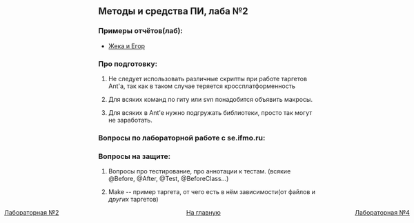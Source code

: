 ## Методы и средства ПИ, лаба №2

### Примеры отчётов(лаб):

+ [Жека и Егор](https://docs.google.com/document/d/110FXQ5ET0ArVKSPTGjOp3HT0_tps8i8ZR2sIBTh6ZO0/edit?usp=sharing)

### Про подготовку:

1) Не следует использовать различные скрипты при работе таргетов Ant'a, так как в таком случае теряется кроссплатформенность

2) Для всяких команд по гиту или svn понадобится объявить макросы.

3) Для всяких <trycatch> в Ant'e нужно подгружать библиотеки, просто так могут не заработать.

### Вопросы по лабораторной работе с se.ifmo.ru:



### Вопросы на защите:

1) Вопросы про тестирование, про аннотации к тестам. (всякие @Before, @After, @Test, @BeforeClass...)

2) Make -- пример таргета, от чего есть в нём зависимости(от файлов и *других* таргетов)












[//]: # (к оглавлению и на прочие лабы)
<div style="position: absolute; left: 10px">
    <a style="text-align: right" href="lab-2.html"> Лабораторная №2</a>
</div>
<div style="position: absolute; left: 45%">
    <a href="../secondcourse.html">На главную</a>
</div>
<div style="position: absolute; right: 10px">
    <a style="text-align: right" href="lab-4.html">Лабораторная №4</a>
</div>